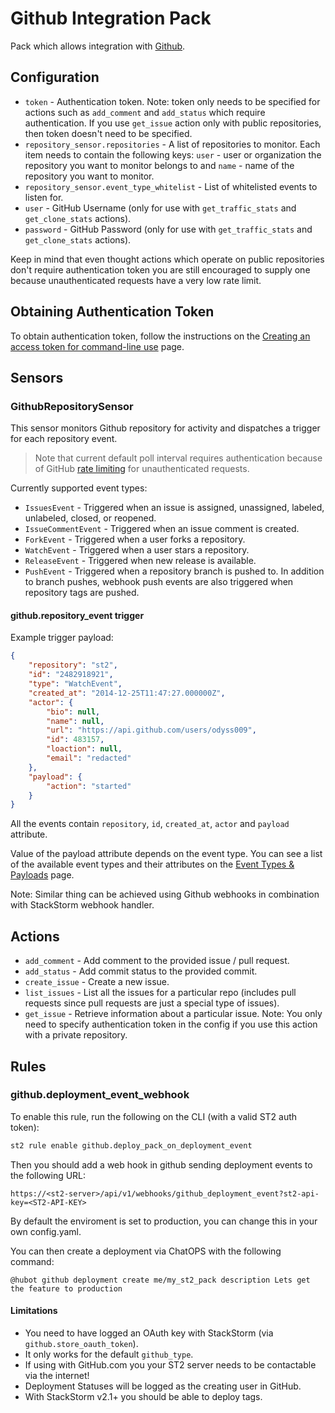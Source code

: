 # Github Integration Pack

Pack which allows integration with [Github](https://github.com/).

## Configuration

* ``token`` - Authentication token. Note: token only needs to be specified for
  actions such as ``add_comment`` and ``add_status`` which require
  authentication. If you use ``get_issue`` action only with public
  repositories, then token doesn't need to be specified.
* ``repository_sensor.repositories`` - A list of repositories to monitor. Each
  item needs to contain the following keys: ``user`` - user or organization the
  repository you want to monitor belongs to and ``name`` - name of the
  repository you want to monitor.
* ``repository_sensor.event_type_whitelist`` - List of whitelisted events to listen for.
* ``user`` - GitHub Username (only for use with ``get_traffic_stats`` and ``get_clone_stats`` actions).
* ``password`` - GitHub Password (only for use with ``get_traffic_stats`` and ``get_clone_stats`` actions).

Keep in mind that even thought actions which operate on public repositories
don't require authentication token you are still encouraged to supply one
because unauthenticated requests have a very low rate limit.

## Obtaining Authentication Token

To obtain authentication token, follow the instructions on the [Creating an
access token for command-line use](https://help.github.com/articles/creating-an-access-token-for-command-line-use/)
page.

## Sensors

### GithubRepositorySensor

This sensor monitors Github repository for activity and dispatches a trigger
for each repository event.

> Note that current default poll interval requires authentication because of
GitHub [rate limiting](https://developer.github.com/v3/#rate-limiting) for
unauthenticated requests.

Currently supported event types:

* ``IssuesEvent`` - Triggered when an issue is assigned, unassigned, labeled,
  unlabeled, closed, or reopened.
* ``IssueCommentEvent`` - Triggered when an issue comment is created.
* ``ForkEvent`` - Triggered when a user forks a repository.
* ``WatchEvent`` - Triggered when a user stars a repository.
* ``ReleaseEvent`` - Triggered when new release is available.
* ``PushEvent`` - Triggered when a repository branch is pushed to. In addition to branch pushes, webhook push events are also triggered when repository tags are pushed.

#### github.repository_event trigger

Example trigger payload:

```json
{
    "repository": "st2",
    "id": "2482918921",
    "type": "WatchEvent",
    "created_at": "2014-12-25T11:47:27.000000Z",
    "actor": {
        "bio": null,
        "name": null,
        "url": "https://api.github.com/users/odyss009",
        "id": 483157,
        "loaction": null,
        "email": "redacted"
    },
    "payload": {
        "action": "started"
    }
}
```

All the events contain `repository`, `id`, `created_at`, `actor` and
`payload` attribute.

Value of the payload attribute depends on the event type. You can see a list
of the available event types and their attributes on the [Event Types &
Payloads](https://developer.github.com/v3/activity/events/types/) page.

Note: Similar thing can be achieved using Github webhooks in combination with
StackStorm webhook handler.

## Actions

* ``add_comment`` - Add comment to the provided issue / pull request.
* ``add_status`` - Add commit status to the provided commit.
* ``create_issue`` - Create a new issue.
* ``list_issues`` - List all the issues for a particular repo (includes pull
  requests since pull requests are just a special type of issues).
* ``get_issue`` - Retrieve information about a particular issue. Note: You
  only need to specify authentication token in the config if you use this
  action with a private repository.

## Rules

### github.deployment_event_webhook

To enable this rule, run the following on the CLI (with a valid ST2 auth token):

```bash
st2 rule enable github.deploy_pack_on_deployment_event
```

Then you should add a web hook in github sending deployment events to the following URL:

`https://<st2-server>/api/v1/webhooks/github_deployment_event?st2-api-key=<ST2-API-KEY>`

By default the enviroment is set to production, you can change this in
your own config.yaml.

You can then create a deployment via ChatOPS with the following
command:

```
@hubot github deployment create me/my_st2_pack description Lets get the feature to production
```

#### Limitations

- You need to have logged an OAuth key with StackStorm (via `github.store_oauth_token`).
- It only works for the default `github_type`.
- If using with GitHub.com you your ST2 server needs to be contactable via the internet!
- Deployment Statuses will be logged as the creating user in GitHub.
- With StackStorm v2.1+ you should be able to deploy tags.
